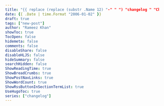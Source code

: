 ```yaml
---
title: "{{ replace (replace (substr .Name 12) "-" " ") "changelog " "Changelog #" | replaceRE "^Changelog\\s#(\\d+)" "Changelog #$1:" | title }}"
date: {{ .Date | time.Format "2006-01-02" }}
draft: true
tags: ["new-post"]
author: "Rameez Khan"
showToc: true
TocOpen: false
hidemeta: false
comments: false
disableShare: false
disableHLJS: false
hideSummary: false
searchHidden: false
ShowReadingTime: true
ShowBreadCrumbs: true
ShowPostNavLinks: true
ShowWordCount: true
ShowRssButtonInSectionTermList: true
UseHugoToc: true
series: ["changelog"]
---
```

